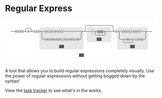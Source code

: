 # Regular Express

![An example regular expression](screenshot.png)

A tool that allows you to build regular expressions completely visually. Use the power of regular expressions without getting bogged down by the syntax!

View the [task tracker](https://www.notion.so/bvisness/3708fea1fb9d43f1b51b7512d685f963?v=c0b80b9cebc843f5b95dac1370bfa76b) to see what's in the works.
